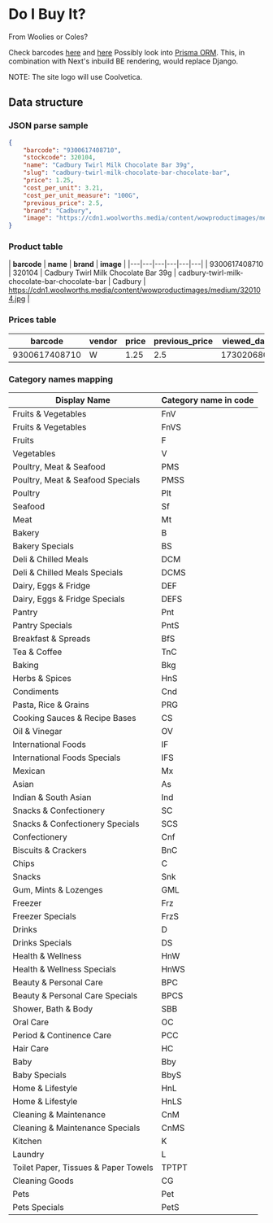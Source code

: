 Do I Buy It?
=

From Woolies or Coles?

Check barcodes [here](https://www.mustakshif.com/product/detail/9300617408710) and [here](https://world.openfoodfacts.org/api/v0/product/93561471.json)
Possibly look into [Prisma ORM](https://www.prisma.io/docs). This, in combination with Next's inbuild BE rendering, would replace Django.

NOTE: The site logo will use Coolvetica.

## Data structure

### JSON parse sample
```json
{
    "barcode": "9300617408710",
    "stockcode": 320104,
    "name": "Cadbury Twirl Milk Chocolate Bar 39g",
    "slug": "cadbury-twirl-milk-chocolate-bar-chocolate-bar",
    "price": 1.25,
    "cost_per_unit": 3.21,
    "cost_per_unit_measure": "100G",
    "previous_price": 2.5,
    "brand": "Cadbury",
    "image": "https://cdn1.woolworths.media/content/wowproductimages/medium/320104.jpg"
}
```

### Product table

| **barcode** | **name** | **brand** | **image** |
|---|---|---|---|---|---|
| 9300617408710 | 320104 | Cadbury Twirl Milk Chocolate Bar 39g | cadbury-twirl-milk-chocolate-bar-chocolate-bar | Cadbury | https://cdn1.woolworths.media/content/wowproductimages/medium/320104.jpg |



### Prices table

| **barcode** | **vendor** | **price** | **previous_price** | **viewed_date** | **tentative_end_date** | **cost_per_unit** | **cost_per_unit_measure** |
|---|---|---|---|---|---|---|---|
| 9300617408710 | W | 1.25 | 2.5 | 1730206800 | 1730811540 | 3.21 | 100G |

### Category names mapping
| **Display Name** | **Category name in code** |
|---|---|
| Fruits & Vegetables | FnV |
| Fruits & Vegetables | FnVS |
| Fruits | F |
| Vegetables | V |
| Poultry, Meat & Seafood | PMS |
| Poultry, Meat & Seafood Specials | PMSS |
| Poultry | Plt |
| Seafood | Sf |
| Meat | Mt |
| Bakery | B |
| Bakery Specials | BS |
| Deli & Chilled Meals | DCM |
| Deli & Chilled Meals Specials | DCMS |
| Dairy, Eggs & Fridge | DEF |
| Dairy, Eggs & Fridge Specials | DEFS |
| Pantry | Pnt |
| Pantry Specials | PntS |
| Breakfast & Spreads | BfS |
| Tea & Coffee | TnC |
| Baking | Bkg |
| Herbs & Spices | HnS |
| Condiments | Cnd |
| Pasta, Rice & Grains | PRG |
| Cooking Sauces & Recipe Bases | CS |
| Oil & Vinegar | OV |
| International Foods | IF |
| International Foods Specials | IFS |
| Mexican | Mx |
| Asian | As |
| Indian & South Asian | Ind |
| Snacks & Confectionery | SC |
| Snacks & Confectionery Specials | SCS |
| Confectionery | Cnf |
| Biscuits & Crackers | BnC |
| Chips | C |
| Snacks | Snk |
| Gum, Mints & Lozenges | GML |
| Freezer | Frz |
| Freezer Specials | FrzS |
| Drinks | D |
| Drinks Specials | DS |
| Health & Wellness | HnW |
| Health & Wellness Specials | HnWS |
| Beauty & Personal Care | BPC |
| Beauty & Personal Care Specials | BPCS |
| Shower, Bath & Body | SBB |
| Oral Care | OC |
| Period & Continence Care | PCC |
| Hair Care | HC |
| Baby | Bby |
| Baby Specials | BbyS |
| Home & Lifestyle | HnL |
| Home & Lifestyle | HnLS |
| Cleaning & Maintenance | CnM |
| Cleaning & Maintenance Specials | CnMS |
| Kitchen | K |
| Laundry | L |
| Toilet Paper, Tissues & Paper Towels | TPTPT |
| Cleaning Goods | CG |
| Pets | Pet |
| Pets Specials | PetS |
